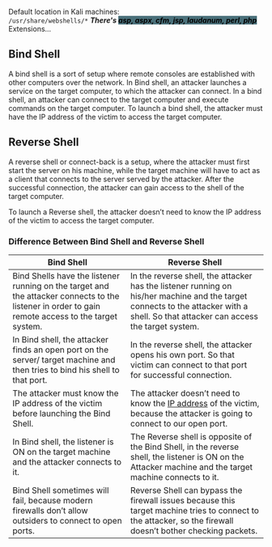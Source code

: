 Default location in Kali machines:  
`/usr/share/webshells/*` ***There's <mark style="background: #4A707A;">asp, aspx, cfm, jsp, laudanum, perl, php</mark>*** Extensions...


## **Bind Shell**

A bind shell is a sort of setup where remote consoles are established with other computers over the network. In Bind shell, an attacker launches a service on the target computer, to which the attacker can connect. In a bind shell, an attacker can connect to the target computer and execute commands on the target computer. To launch a bind shell, the attacker must have the IP address of the victim to access the target computer.

## **Reverse Shell**

A reverse shell or connect-back is a setup, where the attacker must first start the server on his machine, while the target machine will have to act as a client that connects to the server served by the attacker. After the successful connection, the attacker can gain access to the shell of the target computer.

To launch a Reverse shell, the attacker doesn’t need to know the IP address of the victim to access the target computer.


### Difference Between Bind Shell and Reverse Shell

| Bind Shell                                                                                                                                         | Reverse Shell                                                                                                                                                                       |
| -------------------------------------------------------------------------------------------------------------------------------------------------- | ----------------------------------------------------------------------------------------------------------------------------------------------------------------------------------- |
| Bind Shells have the listener running on the target and the attacker connects to the listener in order to gain remote access to the target system. | In the reverse shell, the attacker has the listener running on his/her machine and the target connects to the attacker with a shell. So that attacker can access the target system. |
| In Bind shell, the attacker finds an open port on the server/ target machine and then tries to bind his shell to that port.                        | In the reverse shell, the attacker opens his own port. So that victim can connect to that port for successful connection.                                                           |
| The attacker must know the IP address of the victim before launching the Bind Shell.                                                               | The attacker doesn’t need to know the [IP address](https://www.geeksforgeeks.org/what-is-an-ip-address/) of the victim, because the attacker is going to connect to our open port.  |
| In Bind shell, the listener is ON on the target machine and the attacker connects to it.                                                           | The Reverse shell is opposite of the Bind Shell, in the reverse shell, the listener is ON on the Attacker machine and the target machine connects to it.                            |
| Bind Shell sometimes will fail, because modern firewalls don’t allow outsiders to connect to open ports.                                           | Reverse Shell can bypass the firewall issues because this target machine tries to connect to the attacker, so the firewall doesn’t bother checking packets.                         |
